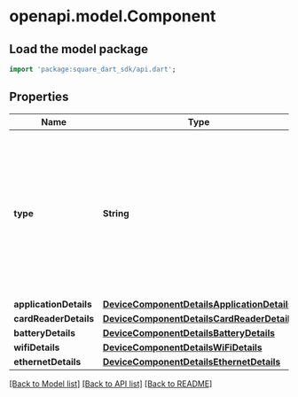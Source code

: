 # openapi.model.Component

## Load the model package
```dart
import 'package:square_dart_sdk/api.dart';
```

## Properties
Name | Type | Description | Notes
------------ | ------------- | ------------- | -------------
**type** | **String** | The type of this component. Each component type has expected properties expressed in a structured format within its corresponding `*_details` field. | 
**applicationDetails** | [**DeviceComponentDetailsApplicationDetails**](DeviceComponentDetailsApplicationDetails.md) |  | [optional] 
**cardReaderDetails** | [**DeviceComponentDetailsCardReaderDetails**](DeviceComponentDetailsCardReaderDetails.md) |  | [optional] 
**batteryDetails** | [**DeviceComponentDetailsBatteryDetails**](DeviceComponentDetailsBatteryDetails.md) |  | [optional] 
**wifiDetails** | [**DeviceComponentDetailsWiFiDetails**](DeviceComponentDetailsWiFiDetails.md) |  | [optional] 
**ethernetDetails** | [**DeviceComponentDetailsEthernetDetails**](DeviceComponentDetailsEthernetDetails.md) |  | [optional] 

[[Back to Model list]](../README.md#documentation-for-models) [[Back to API list]](../README.md#documentation-for-api-endpoints) [[Back to README]](../README.md)


